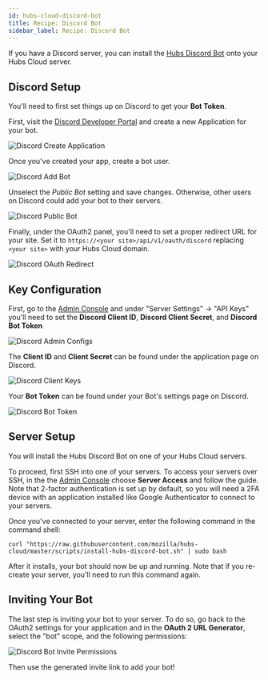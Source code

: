 ```yaml
---
id: hubs-cloud-discord-bot
title: Recipe: Discord Bot
sidebar_label: Recipe: Discord Bot
---
```


If you have a Discord server, you can install the [Hubs Discord Bot](./hubs-discord-bot.md) onto your Hubs Cloud server. 

## Discord Setup

You'll need to first set things up on Discord to get your **Bot Token**.

First, visit the [Discord Developer Portal](https://discordapp.com/developers/applications/) and create a new Application for your bot.

![Discord Create Application](img/discord-create-app.png)

Once you've created your app, create a bot user.

![Discord Add Bot](img/discord-add-bot.png)

Unselect the *Public Bot* setting and save changes. Otherwise, other users on Discord could add your bot to their servers.

![Discord Public Bot](img/discord-public-bot.png)

Finally, under the OAuth2 panel, you'll need to set a proper redirect URL for your site. Set it to `https://<your site>/api/v1/oauth/discord` replacing `<your site>` with your Hubs Cloud domain.

![Discord OAuth Redirect](img/discord-oauth-redirect.png)

## Key Configuration

First, go to the [Admin Console](./hubs-cloud-getting-started.md) and under "Server Settings" -> "API Keys" you'll need to set the **Discord Client ID**, **Discord Client Secret**, and **Discord Bot Token**

![Discord Admin Configs](img/discord-admin-configs.png)

The **Client ID** and **Client Secret** can be found under the application page on Discord.

![Discord Client Keys](img/discord-client-keys.png)

Your **Bot Token** can be found under your Bot's settings page on Discord.

![Discord Bot Token](img/discord-bot-token.png)

## Server Setup

You will install the Hubs Discord Bot on one of your Hubs Cloud servers.

To proceed, first SSH into one of your servers. To access your servers over SSH, in the the [Admin Console](./hubs-cloud-getting-started.md) choose **Server Access** and follow the guide. Note that 2-factor authentication is set up by default, so you will need a 2FA device with an application installed like Google Authenticator to connect to your servers.

Once you've connected to your server, enter the following command in the command shell:

```
curl "https://raw.githubusercontent.com/mozilla/hubs-cloud/master/scripts/install-hubs-discord-bot.sh" | sudo bash

```

After it installs, your bot should now be up and running. Note that if you re-create your server, you'll need to run this command again.

## Inviting Your Bot

The last step is inviting your bot to your server. To do so, go back to the OAuth2 settings for your application and in the **OAuth 2 URL Generator**, select the "bot" scope, and the following permissions:

![Discord Bot Invite Permissions](img/discord-bot-invite-permissions.png)

Then use the generated invite link to add your bot!


